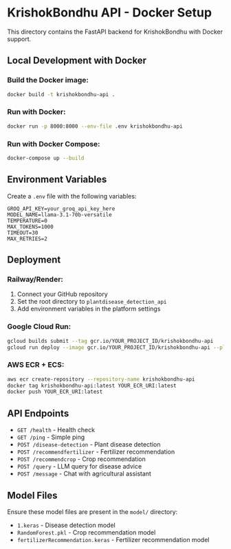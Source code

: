 # KrishokBondhu API - Docker Setup

This directory contains the FastAPI backend for KrishokBondhu with Docker support.

## Local Development with Docker

### Build the Docker image:
```bash
docker build -t krishokbondhu-api .
```

### Run with Docker:
```bash
docker run -p 8000:8000 --env-file .env krishokbondhu-api
```

### Run with Docker Compose:
```bash
docker-compose up --build
```

## Environment Variables

Create a `.env` file with the following variables:
```
GROQ_API_KEY=your_groq_api_key_here
MODEL_NAME=llama-3.1-70b-versatile
TEMPERATURE=0
MAX_TOKENS=1000
TIMEOUT=30
MAX_RETRIES=2
```

## Deployment

### Railway/Render:
1. Connect your GitHub repository
2. Set the root directory to `plantdisease_detection_api`
3. Add environment variables in the platform settings

### Google Cloud Run:
```bash
gcloud builds submit --tag gcr.io/YOUR_PROJECT_ID/krishokbondhu-api
gcloud run deploy --image gcr.io/YOUR_PROJECT_ID/krishokbondhu-api --platform managed
```

### AWS ECR + ECS:
```bash
aws ecr create-repository --repository-name krishokbondhu-api
docker tag krishokbondhu-api:latest YOUR_ECR_URI:latest
docker push YOUR_ECR_URI:latest
```

## API Endpoints

- `GET /health` - Health check
- `GET /ping` - Simple ping
- `POST /disease-detection` - Plant disease detection
- `POST /recommendfertilizer` - Fertilizer recommendation
- `POST /recommendcrop` - Crop recommendation
- `POST /query` - LLM query for disease advice
- `POST /message` - Chat with agricultural assistant

## Model Files

Ensure these model files are present in the `model/` directory:
- `1.keras` - Disease detection model
- `RandomForest.pkl` - Crop recommendation model
- `fertilizerRecommendation.keras` - Fertilizer recommendation model
